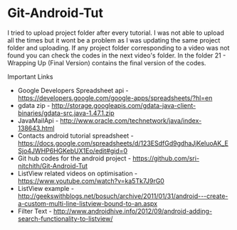 # Git-Android-Tut
I tried to upload project folder after every tutorial. I was not able to upload all the times but it wont be a problem as I was updating the same project folder and uploading. If any project folder corresponding to a video was not found you can check the codes in the next video's folder. In the folder 21 - Wrapping Up (Final Version) contains the final version of the codes.

Important Links
* Google Developers Spreadsheet api - https://developers.google.com/google-apps/spreadsheets/?hl=en
* gdata zip - http://storage.googleapis.com/gdata-java-client-binaries/gdata-src.java-1.47.1.zip
* JavaMailApi - http://www.oracle.com/technetwork/java/index-138643.html
* Contacts android tutorial spreadsheet - https://docs.google.com/spreadsheets/d/123ESdfGd9gdhaJjKeluoAK_ESjo4JWHP6HGKebUX1Eo/edit#gid=0
* Git hub codes for the android project - https://github.com/sri-nitchith/Git-Android-Tut
* ListView related videos on optimisation - https://www.youtube.com/watch?v=ka5Tk7J9rG0
* ListView example - http://geekswithblogs.net/bosuch/archive/2011/01/31/android---create-a-custom-multi-line-listview-bound-to-an.aspx
* Filter Text - http://www.androidhive.info/2012/09/android-adding-search-functionality-to-listview/
